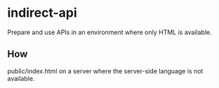 # indirect-api
Prepare and use APIs in an environment where only HTML is available.

## How
public/index.html on a server where the server-side language is not available.